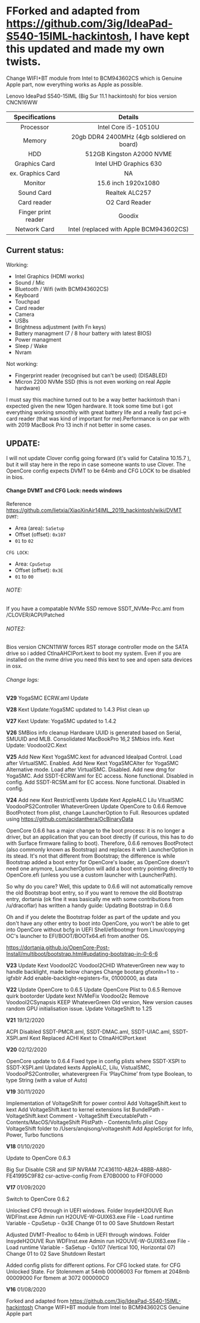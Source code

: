 # FForked and adapted from https://github.com/3ig/IdeaPad-S540-15IML-hackintosh, I have kept this updated and made my own twists. 
Change WIFI+BT module from Intel to BCM943602CS which is Genuine Apple part, now everything works as Apple as possible. 

Lenovo IdeaPad S540-15IML (Big Sur 11.1 hackintosh) for bios version CNCN16WW

| Specifications | Details |
|:-: |:-: |
| Processor | Intel Core i5-10510U  |
| Memory | 20gb DDR4 2400MHz (4gb soldiered on board) |
| HDD | 512GB Kingston A2000 NVME |
| Graphics Card | Intel UHD Graphics 630|
| ex. Graphics Card |  NA |
| Monitor | 15.6 inch 1920x1080 |
| Sound Card | Realtek ALC257 |
| Card reader | O2 Card Reader |
| Finger print reader | Goodix |
| Network Card | Intel (replaced with Apple BCM943602CS) |

## Current status:
Working:
- Intel Graphics (HDMI works)
- Sound / Mic 
- Bluetooth / Wifi (with BCM943602CS)
- Keyboard
- Touchpad 
- Card reader
- Camera
- USBs
- Brightness adjustment (with Fn keys)
- Battery managment (7 / 8 hour battery with latest BIOS)
- Power managment
- Sleep / Wake
- Nvram

Not working:
- Fingerprint reader (recognised but can't be used) (DISABLED)
- Micron 2200 NVMe SSD (this is not even working on real Apple hardware)

I must say this machine turned out to be a way better hackintosh than i expected given the new 10gen hardware. It took some time but i got everything working smoothly with great battery life and a really fast pci-e card reader (that was kind of important for me).Performance is on par with with 2019 MacBook Pro 13 inch if not better in some cases. 

## UPDATE: 
I will not update Clover config going forward (it's valid for Catalina 10.15.7 ), but it will stay here in the repo in case someone wants to use Clover.
The OpenCore config expects DVMT to be 64mb and CFG LOCK to be disabled in bios. 

#### Change DVMT and CFG Lock: needs windows
Reference https://github.com/lietxia/XiaoXinAir14IML_2019_hackintosh/wiki/DVMT  
`DVMT`:  
* Area (area): `SaSetup`
* Offset (offset): `0x107`
* `01` to `02`

`CFG LOCK`:  
* Area: `CpuSetup`
* Offset (offset): `0x3E`
* `01` to `00`

###### NOTE: 
If you have a compatable NVMe SSD remove SSDT_NVMe-Pcc.aml from /CLOVER/ACPI/Patched
###### NOTE2: 
Bios version CNCN11WW forces RST storage controller mode on the SATA drive so i added CtlnaAHCIPort.kext to boot my system. Even if you are installed on the nvme drive you need this kext to see and open sata devices in osx.

###### Change logs:

**V29**
YogaSMC ECRW.aml Update

**V28**
Kext Update:YogaSMC updated to 1.4.3
Plist clean up

**V27**
Kext Update: YogaSMC updated to 1.4.2

**V26**
SMBios info cleanup
Hardware UUID is generated based on Serial, SMUUID and MLB.
Consolidated MacBookPro 16,2 SMbios info.
Kext Update: VoodooI2C.Kext


**V25**
Add New Kext YogaSMC.kext for advanced Idealpad Control. Load after VirtualSMC. Enabled.
Add New Kext YogaSMCAlter for YogaSMC Alternative mode. Load after VirtualSMC. Disabled. 
Add new dmg for YogaSMC.
Add SSDT-ECRW.aml for EC access. None functional. Disabled in config.
Add SSDT-RCSM.aml for EC access. None functional. Disabled in config.

**V24**
Add new Kext RestrictEvents
Update Kext
	AppleALC
	Lilu
	VitualSMC
	VoodooPS2Controller
	WhateverGreen
Update OpenCore to 0.6.6
Remove BootProtect from plist, change LauncherOption to Full.
Resources updated using https://github.com/acidanthera/OcBinaryData

OpenCore 0.6.6 has a major change to the boot process: it is no longer a driver, but an application that you can boot directly (if curious, this has to do with Surface firmware failing to boot). Therefore, 0.6.6 removes BootProtect (also commonly known as Bootstrap) and replaces it with LauncherOption in its stead. It's not that different from Bootstrap; the difference is while Bootstrap added a boot entry for OpenCore's loader, as OpenCore doesn't need one anymore, LauncherOption will add a boot entry pointing directly to OpenCore.efi (unless you use a custom launcher with LauncherPath).

So why do you care? Well, this update to 0.6.6 will not automatically remove the old Bootstrap boot entry, so if you want to remove the old Bootstrap entry, dortania (ok fine it was basically me with some contributions from /u/dracoflar) has written a handy guide: Updating Bootstrap in 0.6.6

Oh and if you delete the Bootstrap folder as part of the update and you don't have any other entry to boot into OpenCore, you won't be able to get into OpenCore without bcfg in UEFI Shell/efibootmgr from Linux/copying OC's launcher to EFI/BOOT/BOOTx64.efi from another OS.

https://dortania.github.io/OpenCore-Post-Install/multiboot/bootstrap.html#updating-bootstrap-in-0-6-6

**V23**
Update Kext
	VoodooI2C
	VoodooI2CHID
	WhateverGreen new way to handle backlight, made below changes
Change bootarg gfxonln=1 to -igfxblr
Add enable-backlight-registers-fix, 01000000, as data

**V22**
Update OpenCore to 0.6.5
Update OpenCore Plist to 0.6.5
Remove quirk bootorder
Update kext
	NVMeFix
	VoodooI2c
	Remove VoodooI2CSynapsis
	KEEP WhateverGreen Old version, New version causes random GPU initialisation issue.
Update VoltageShift to 1.25

**V21**
19/12/2020

ACPI Disabled SSDT-PMCR.aml, SSDT-DMAC.aml, SSDT-UIAC.aml, SSDT-XSPI.aml
Kext Replaced ACHI Kext to CtlnaAHCIPort.kext

**V20**
02/12/2020

OpenCore update to 0.6.4
Fixed type in config plists where SSDT-XSPI to SSDT-XSPI.aml
Updated kexts AppleALC, Lilu, VistualSMC, VoodooPS2Controller, whatevergreen
Fix ‘PlayChime’ from type Boolean, to type String (with a value of Auto)  

**V19**
30/11/2020

Implementation of VoltageShift for power control
Add VoltageShift.kext to kext
Add VoltageShift.kext to kernel extensions list
	BundelPath - VoltageShift.kext
	Comment - VoltageShift
	ExecutablePath - Contents/MacOS/VoltageShift
	PlistPath - Contents/Info.plist
Copy VoltageShift folder to /Users/anqisong/voltageshift
Add AppleScript for Info, Power, Turbo functions


**V18**
01/10/2020

Update to OpenCore 0.6.3

Big Sur Disable CSR and SIP
	NVRAM 7C436110-AB2A-4BBB-A880-FE41995C9F82
	csr-active-config
	From E70B0000 to FF0F0000

**V17**
01/09/2020

Switch to OpenCore 0.6.2

Unlocked CFG through in UEFI windows.
	Folder InsydeH2OUVE Run WDFInst.exe
	Admin run H2OUVE-W-GUIX63.exe
	File - Load runtime
	Variable - CpuSetup - 0x3E Change 01 to 00
	Save Shutdown Restart

Adjusted DVMT-Prealloc to 64mb in UEFI through windows. 
	Folder InsydeH2OUVE Run WDFInst.exe
	Admin run H2OUVE-W-GUIX63.exe
	File - Load runtime
	Variable - SaSetup - 0x107 (Vertical 100, Horizontal 07) Change 01 to 02
	Save Shutdown Restart
	
Added config plists for different options. 
	For CFG locked state.
	for CFG Unlocked State. 
	For Stolenmem at 54mb 00006003
	For fbmem at 2048mb 00009000
	For fbmem at 3072 000000C0

**V16**
01/08/2020

Forked and adapted from https://github.com/3ig/IdeaPad-S540-15IML-hackintosh
Change WIFI+BT module from Intel to BCM943602CS Genuine Apple part




